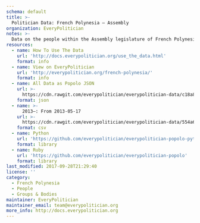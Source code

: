 ```yaml
---
schema: default
title: >-
  Politician Data: French Polynesia — Assembly
organization: EveryPolitician
notes: >-
  Data on the people within the Assembly legislature of French Polynesia.
resources:
  - name: How To Use The Data
    url: 'http://docs.everypolitician.org/use_the_data.html'
    format: info
  - name: View on EveryPolitician
    url: 'http://everypolitician.org/french-polynesia/'
    format: info
  - name: All Data as Popolo JSON
    url: >-
      https://cdn.rawgit.com/everypolitician/everypolitician-data/c18a856797cc93854418c763fb1dd28cc63e9142/data/French_Polynesia/Assembly/ep-popolo-v1.0.json
    format: json
  - name: >-
      2013–: From 2013-05-17
    url: >-
      https://cdn.rawgit.com/everypolitician/everypolitician-data/554a6cb306153130ac5558e4c015471d63e57cb7/data/French_Polynesia/Assembly/term-2013.csv
    format: csv
  - name: Python
    url: 'https://github.com/everypolitician/everypolitician-popolo-python'
    format: library
  - name: Ruby
    url: 'https://github.com/everypolitician/everypolitician-popolo'
    format: library
last_modified: 2017-09-28T21:29:40
license: ''
category:
  - French Polynesia
  - People
  - Groups & Bodies
maintainer: EveryPolitician
maintainer_email: team@everypolitician.org
more_info: http://docs.everypolitician.org
---
```

